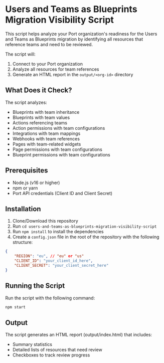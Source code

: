 # Users and Teams as Blueprints Migration Visibility Script

This script helps analyze your Port organization's readiness for the Users and Teams as Blueprints migration by identifying all resources that reference teams and need to be reviewed.

The script will:
1. Connect to your Port organization
2. Analyze all resources for team references
3. Generate an HTML report in the `output/<org-id>` directory

## What Does it Check?

The script analyzes:

- Blueprints with team inheritance
- Blueprints with team values
- Actions referencing teams
- Action permissions with team configurations
- Integrations with team mappings
- Webhooks with team references
- Pages with team-related widgets
- Page permissions with team configurations
- Blueprint permissions with team configurations

## Prerequisites

- Node.js (v16 or higher)
- npm or yarn
- Port API credentials (Client ID and Client Secret)

## Installation

1. Clone/Download this repository
2. Run `cd users-and-teams-as-blueprints-migration-visibility-script`
3. Run `npm install` to install the dependencies
4. Create a `config.json` file in the root of the repository with the following structure:

```json
{
    "REGION": "eu", // "eu" or "us"
    "CLIENT_ID": "your_client_id_here",
    "CLIENT_SECRET": "your_client_secret_here"
}
```

## Running the Script

Run the script with the following command:

```bash
npm start
```

## Output

The script generates an HTML report (output/index.html) that includes:
- Summary statistics
- Detailed lists of resources that need review
- Checkboxes to track review progress
